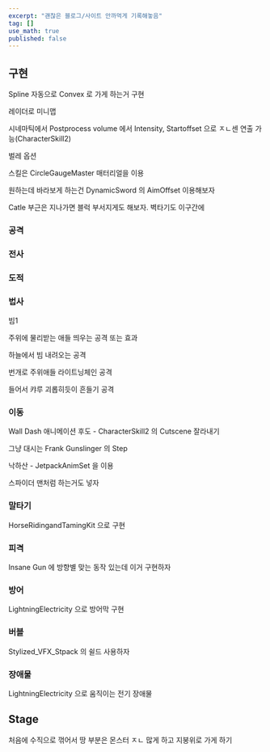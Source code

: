 ```yaml
---
excerpt: "괜찮은 블로그/사이트 안까먹게 기록해놓음"
tag: []
use_math: true
published: false
---
```


## 구현
Spline 자동으로 Convex 로 가게 하는거 구현

레이더로 미니맵

시네마틱에서 Postprocess volume 에서 Intensity, Startoffset 으로 ㅈㄴ센 연출 가능(CharacterSkill2)

벌레 옵션

스킬은 CircleGaugeMaster 매터리얼을 이용

원하는데 바라보게 하는건 DynamicSword 의 AimOffset 이용해보자

Catle 부근은 지나가면 블럭 부서지게도 해보자. 벽타기도 이구간에

### 공격

### 전사 

### 도적

### 법사

빔1

주위에 물리받는 애들 띄우는 공격 또는 효과

하늘에서 빔 내려오는 공격

번개로 주위애들 라이트닝체인 공격

들어서 캬루 괴롭히듯이 흔들기 공격

### 이동

Wall Dash 애니메이션 후도 - CharacterSkill2 의 Cutscene 잘라내기

그냥 대시는 Frank Gunslinger 의 Step

낙하산 - JetpackAnimSet 을 이용

스파이더 맨처럼 하는거도 넣자

### 말타기

HorseRidingandTamingKit 으로 구현

### 피격

Insane Gun 에 방향별 맞는 동작 있는데 이거 구현하자

### 방어

LightningElectricity 으로 방어막 구현

### 버블

Stylized_VFX_Stpack 의 쉴드 사용하자

### 장애물

LightningElectricity 으로 움직이는 전기 장애물



## Stage

처음에 수직으로 꺾어서 땅 부분은 몬스터 ㅈㄴ 많게 하고 지붕위로 가게 하기
